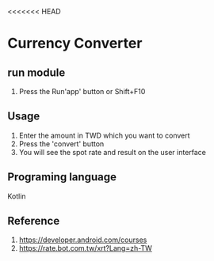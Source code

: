 <<<<<<< HEAD
# Currency Converter
## run module
1. Press the Run'app' button or Shift+F10

## Usage
1. Enter the amount in TWD which you want to convert
2. Press the 'convert' button
3. You will see the spot rate and result on the user interface

## Programing language
Kotlin

## Reference
1. https://developer.android.com/courses
2. https://rate.bot.com.tw/xrt?Lang=zh-TW